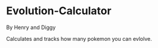 # Evolution-Calculator

By Henry and Diggy

Calculates and tracks how many pokemon you can evlolve.
